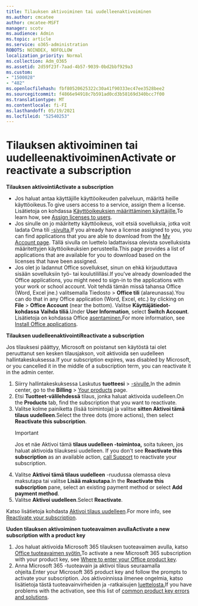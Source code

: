 ```yaml
---
title: Tilauksen aktivoiminen tai uudelleenaktivoiminen
ms.author: cmcatee
author: cmcatee-MSFT
manager: scotv
ms.audience: Admin
ms.topic: article
ms.service: o365-administration
ROBOTS: NOINDEX, NOFOLLOW
localization_priority: Normal
ms.collection: Adm_O365
ms.assetid: 2d59f23f-7aad-4b57-9039-0bd2bbf929a3
ms.custom:
- "1500028"
- "482"
ms.openlocfilehash: fbf80520625322c30a41f90333ec47ee3528bee2
ms.sourcegitcommit: f4866e94918c7b591ad0cd3b58169d340bcc7f00
ms.translationtype: MT
ms.contentlocale: fi-FI
ms.lasthandoff: 05/19/2021
ms.locfileid: "52540253"
---
```

# <a name="activate-or-reactivate-a-subscription"></a><span data-ttu-id="f975f-102">Tilauksen aktivoiminen tai uudelleenaktivoiminen</span><span class="sxs-lookup"><span data-stu-id="f975f-102">Activate or reactivate a subscription</span></span>

<span data-ttu-id="f975f-103">**Tilauksen aktivointi**</span><span class="sxs-lookup"><span data-stu-id="f975f-103">**Activate a subscription**</span></span>

- <span data-ttu-id="f975f-104">Jos haluat antaa käyttäjille käyttöoikeuden palveluun, määritä heille käyttöoikeus.</span><span class="sxs-lookup"><span data-stu-id="f975f-104">To give users access to a service, assign them a license.</span></span> <span data-ttu-id="f975f-105">Lisätietoja on kohdassa [Käyttöoikeuksien määrittäminen käyttäjille.](/microsoft-365/admin/manage/assign-licenses-to-users)</span><span class="sxs-lookup"><span data-stu-id="f975f-105">To learn how, see [Assign licenses to users](/microsoft-365/admin/manage/assign-licenses-to-users).</span></span>
- <span data-ttu-id="f975f-106">Jos sinulle on jo määritetty käyttöoikeus, voit etsiä sovelluksia, jotka voit ladata Oma tili [-sivulta.](https://portal.office.com/account/#installs)</span><span class="sxs-lookup"><span data-stu-id="f975f-106">If you already have a license assigned to you, you can find applications that you are able to download from the [My Account page](https://portal.office.com/account/#installs).</span></span> <span data-ttu-id="f975f-107">Tällä sivulla on luettelo ladattavissa olevista sovelluksista määritettyjen käyttöoikeuksien perusteella.</span><span class="sxs-lookup"><span data-stu-id="f975f-107">This page provides a list of applications that are available for you to download based on the licenses that have been assigned.</span></span>
- <span data-ttu-id="f975f-108">Jos olet jo ladannut Office sovellukset, sinun on ehkä kirjauduttava sisään sovelluksiin työ- tai koulutililläsi.</span><span class="sxs-lookup"><span data-stu-id="f975f-108">If you've already downloaded the Office applications, you might need to sign-in to the applications with your work or school account.</span></span> <span data-ttu-id="f975f-109">Voit tehdä tämän missä tahansa Office (Word, Excel jne.) valitsemalla Tiedosto   >  **Office tili** (alareunassa).</span><span class="sxs-lookup"><span data-stu-id="f975f-109">You can do that in any Office application (Word, Excel, etc.) by clicking on **File** > **Office Account** (near the bottom).</span></span> <span data-ttu-id="f975f-110">Valitse **Käyttäjätiedot-kohdassa** **Vaihda tiliä**.</span><span class="sxs-lookup"><span data-stu-id="f975f-110">Under **User Information**, select **Switch Account**.</span></span> <span data-ttu-id="f975f-111">Lisätietoja on kohdassa Office [asentaminen.](/microsoft-365/admin/setup/install-applications)</span><span class="sxs-lookup"><span data-stu-id="f975f-111">For more information, see [Install Office applications](/microsoft-365/admin/setup/install-applications).</span></span>

<span data-ttu-id="f975f-112">**Tilauksen uudelleenaktivointi**</span><span class="sxs-lookup"><span data-stu-id="f975f-112">**Reactivate a subscription**</span></span>

<span data-ttu-id="f975f-113">Jos tilauksesi päättyy, Microsoft on poistanut sen käytöstä tai olet peruuttanut sen kesken tilausjakson, voit aktivoida sen uudelleen hallintakeskuksessa.</span><span class="sxs-lookup"><span data-stu-id="f975f-113">If your subscription expires, was disabled by Microsoft, or you cancelled it in the middle of a subscription term, you can reactivate it in the admin center.</span></span>
  
1. <span data-ttu-id="f975f-114">Siirry hallintakeskuksessa Laskutus **tuotteesi**  >  [-sivulle.](https://go.microsoft.com/fwlink/p/?linkid=842054)</span><span class="sxs-lookup"><span data-stu-id="f975f-114">In the admin center, go to the **Billing** > [Your products](https://go.microsoft.com/fwlink/p/?linkid=842054) page.</span></span>
2. <span data-ttu-id="f975f-115">Etsi **Tuotteet-välilehdessä** tilaus, jonka haluat aktivoida uudelleen.</span><span class="sxs-lookup"><span data-stu-id="f975f-115">On the **Products** tab, find the subscription that you want to reactivate.</span></span>
3. <span data-ttu-id="f975f-116">Valitse kolme painiketta (lisää toimintoja) ja valitse **sitten Aktivoi tämä tilaus uudelleen**.</span><span class="sxs-lookup"><span data-stu-id="f975f-116">Select the three dots (more actions), then select **Reactivate this subscription**.</span></span>
    > [!IMPORTANT]
    > <span data-ttu-id="f975f-117">Jos et näe Aktivoi tämä **tilaus uudelleen -toimintoa,** soita tukeen, jos haluat aktivoida tilauksesi uudelleen. [](https://go.microsoft.com/fwlink/p/?linkid=518322)</span><span class="sxs-lookup"><span data-stu-id="f975f-117">If you don't see **Reactivate this subscription** as an available action, [call Support](https://go.microsoft.com/fwlink/p/?linkid=518322) to reactivate your subscription.</span></span>
4. <span data-ttu-id="f975f-118">Valitse **Aktivoi tämä tilaus uudelleen** -ruudussa olemassa oleva maksutapa tai valitse **Lisää maksutapa**.</span><span class="sxs-lookup"><span data-stu-id="f975f-118">In the **Reactivate this subscription** pane, select an existing payment method or select **Add payment method**.</span></span>
5. <span data-ttu-id="f975f-119">Valitse **Aktivoi uudelleen**.</span><span class="sxs-lookup"><span data-stu-id="f975f-119">Select **Reactivate**.</span></span>

<span data-ttu-id="f975f-120">Katso lisätietoja kohdasta [Aktivoi tilaus uudelleen](/microsoft-365/commerce/subscriptions/reactivate-your-subscription).</span><span class="sxs-lookup"><span data-stu-id="f975f-120">For more info, see [Reactivate your subscription](/microsoft-365/commerce/subscriptions/reactivate-your-subscription).</span></span>

<span data-ttu-id="f975f-121">**Uuden tilauksen aktivoiminen tuoteavaimen avulla**</span><span class="sxs-lookup"><span data-stu-id="f975f-121">**Activate a new subscription with a product key**</span></span>

1. <span data-ttu-id="f975f-122">Jos haluat aktivoida Microsoft 365 tilauksen tuoteavaimen avulla, katso [Office tuoteavaimen syötin.](https://support.office.com/article/where-to-enter-your-office-product-key-0a82e5ae-739e-4b92-a6f4-2ec780c185db)</span><span class="sxs-lookup"><span data-stu-id="f975f-122">To activate a new Microsoft 365 subscription with your product key, see [Where to enter your Office product key](https://support.office.com/article/where-to-enter-your-office-product-key-0a82e5ae-739e-4b92-a6f4-2ec780c185db).</span></span>
2. <span data-ttu-id="f975f-123">Anna Microsoft 365 -tuoteavain ja aktivoi tilaus seuraamalla ohjeita.</span><span class="sxs-lookup"><span data-stu-id="f975f-123">Enter your Microsoft 365 product key and follow the prompts to activate your subscription.</span></span> <span data-ttu-id="f975f-124">Jos aktivoinnissa ilmenee ongelmia, katso lisätietoja tästä tuoteavainvirheiden ja -ratkaisujen [luettelosta.](/microsoft-365/commerce/product-key-errors-and-solutions)</span><span class="sxs-lookup"><span data-stu-id="f975f-124">If you have problems with the activation, see this list of [common product key errors and solutions](/microsoft-365/commerce/product-key-errors-and-solutions).</span></span>